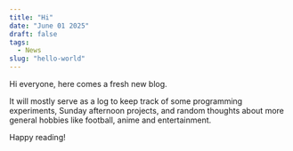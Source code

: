 ```yaml
---
title: "Hi"
date: "June 01 2025"
draft: false
tags:
  - News
slug: "hello-world"
---
```


Hi everyone, here comes a fresh new blog.

It will mostly serve as a log to keep track of some programming experiments, Sunday afternoon projects, and random thoughts about more general hobbies like football, anime and entertainment.

Happy reading!
